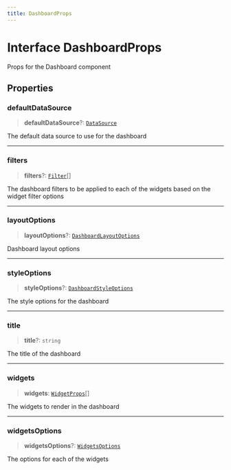 ```yaml
---
title: DashboardProps
---
```


# Interface DashboardProps

Props for the Dashboard component

## Properties

### defaultDataSource

> **defaultDataSource**?: [`DataSource`](../../sdk-data/type-aliases/type-alias.DataSource.md)

The default data source to use for the dashboard

***

### filters

> **filters**?: [`Filter`](../../sdk-data/interfaces/interface.Filter.md)[]

The dashboard filters to be applied to each of the widgets based on the widget filter options

***

### layoutOptions

> **layoutOptions**?: [`DashboardLayoutOptions`](interface.DashboardLayoutOptions.md)

Dashboard layout options

***

### styleOptions

> **styleOptions**?: [`DashboardStyleOptions`](../../sdk-ui/type-aliases/type-alias.DashboardStyleOptions.md)

The style options for the dashboard

***

### title

> **title**?: `string`

The title of the dashboard

***

### widgets

> **widgets**: [`WidgetProps`](../type-aliases/type-alias.WidgetProps.md)[]

The widgets to render in the dashboard

***

### widgetsOptions

> **widgetsOptions**?: [`WidgetsOptions`](../type-aliases/type-alias.WidgetsOptions.md)

The options for each of the widgets
